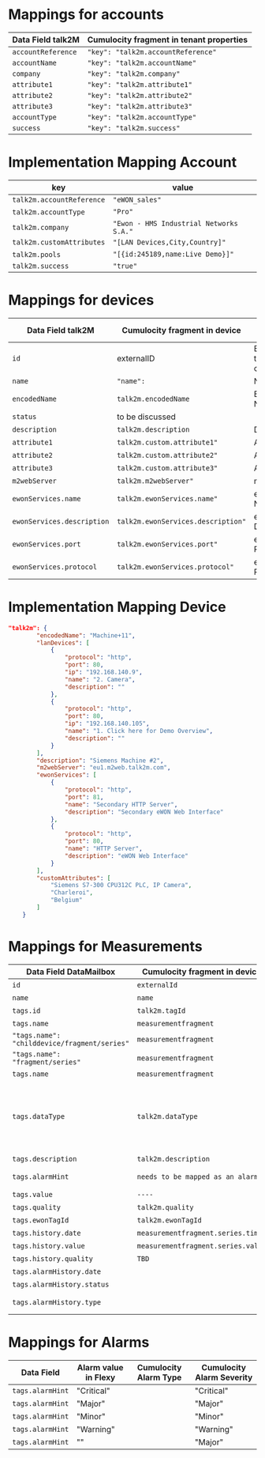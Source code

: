 # Mappings for accounts


|Data Field talk2M| Cumulocity fragment in tenant properties|
| ---------- | ---------- |
|`accountReference`|`"key": "talk2m.accountReference"`|
|`accountName`|`"key": "talk2m.accountName"`|
|`company`|`"key": "talk2m.company"`|
|`attribute1`|`"key": "talk2m.attribute1"`|
|`attribute2`|`"key": "talk2m.attribute2"`|
|`attribute3`|`"key": "talk2m.attribute3"`|
|`accountType`|`"key": "talk2m.accountType"`|
|`success`|`"key": "talk2m.success"`|

# Implementation Mapping Account

| key                                    | value 
----------------------------|-------------
 `talk2m.accountReference` |  `"eWON_sales"` 
​`talk2m.accountType`         | `"Pro"` 
 `talk2m.company`              | `"Ewon - HMS Industrial Networks S.A."` 
`talk2m.customAttributes`  | `"[LAN Devices,City,Country]"` 
​`talk2m.pools`                    | `"[{id:245189,name:Live Demo}]"` 
 `talk2m.success`                 | `"true"` 

# Mappings for devices
|Data Field talk2M| Cumulocity fragment in device|Display Name|
| ---------- | ---------- |---------- |
|`id`|externalID|External ID of type c8y_Serial|
|`name`|`"name":`|Name|
|`encodedName`|`talk2m.encodedName`| Encoded Name|
|`status`|to be discussed||
|`description`|`talk2m.description`| Description |
|`attribute1`|`talk2m.custom.attribute1"`| Attribute 1 |
|`attribute2`|`talk2m.custom.attribute2"`| Attribute 2 |
|`attribute3`|`talk2m.custom.attribute3"`| Attribute 3 |
|`m2webServer`|`talk2m.m2webServer"`| m2webServer |
|`ewonServices.name`|`talk2m.ewonServices.name"`| ewonServices Name|
|`ewonServices.description`|`talk2m.ewonServices.description"`| ewonServices Description|
|`ewonServices.port`|`talk2m.ewonServices.port"`| ewonServices Port|
|`ewonServices.protocol`|`talk2m.ewonServices.protocol"`| ewonServices Protocol |


# Implementation Mapping Device
```json
"talk2m": {
        "encodedName": "Machine+11",
        "lanDevices": [
            {
                "protocol": "http",
                "port": 80,
                "ip": "192.168.140.9",
                "name": "2. Camera",
                "description": ""
            },
            {
                "protocol": "http",
                "port": 80,
                "ip": "192.168.140.105",
                "name": "1. Click here for Demo Overview",
                "description": ""
            }
        ],
        "description": "Siemens Machine #2",
        "m2webServer": "eu1.m2web.talk2m.com",
        "ewonServices": [
            {
                "protocol": "http",
                "port": 81,
                "name": "Secondary HTTP Server",
                "description": "Secondary eWON Web Interface"
            },
            {
                "protocol": "http",
                "port": 80,
                "name": "HTTP Server",
                "description": "eWON Web Interface"
            }
        ],
        "customAttributes": [
            "Siemens S7-300 CPU312C PLC, IP Camera",
            "Charleroi",
            "Belgium"
        ]
    }
```


# Mappings for Measurements

|Data Field DataMailbox| Cumulocity fragment in device|Display Name| Decision|
| ---------- | ---------- |---------- | ----- |
|`id`|`externalId`|`EWON id`|ok |
|`name`|`name`|`device name`| ok |
|`tags.id`|`talk2m.tagId`|`Tag id`| not needed |
|`tags.name`|`measurementfragment`|`Measurement Fragment`| ok |
|`"tags.name": "childdevice/fragment/series"`|`measurementfragment`|`"childdevice/fragment/series"`| ok |
|`"tags.name": "fragment/series"`|`measurementfragment`|`"fragment/series"`| ok |
|`tags.name`|`measurementfragment`|`Measurement Fragment`| ok |
|`tags.dataType`|`talk2m.dataType`|`Tag data type`| boolean: Measurement with 0,1; float: Measurement; Int/uint: Measurement; String: Event  |
|`tags.description`|`talk2m.description`|`Description`| not needed |
|`tags.alarmHint`|`needs to be mapped as an alarm`|`-----`| to be clarified if feasable |
|`tags.value`|`----`|`----`| not needed |
|`tags.quality`|`talk2m.quality`|`Quality`| not needed |
|`tags.ewonTagId`|`talk2m.ewonTagId`|`EWON Tag Id`| not needed |
|`tags.history.date`|`measurementfragment.series.time`|`time`| ok |
|`tags.history.value`|`measurementfragment.series.value`|`value`| ok  |
|`tags.history.quality`|`TBD`|`TBD`| not needed |
|`tags.alarmHistory.date`||`time`|	ok |
|`tags.alarmHistory.status`||`ALM, RTN, ACK, END`|	TBD |
|`tags.alarmHistory.type`||`Type string „Low“, „High“, …`|	Will be used in mapping  |

# Mappings for Alarms

|Data Field | Alarm value in Flexy |Cumulocity Alarm Type|Cumulocity Alarm Severity|
| ---------- | ---------- |---------- | ----- |
|`tags.alarmHint`|"Critical"||"Critical"|
|`tags.alarmHint`|"Major"||"Major"|
|`tags.alarmHint`|"Minor"||"Minor"|
|`tags.alarmHint`|"Warning"||"Warning"|
|`tags.alarmHint`|""||"Major"|